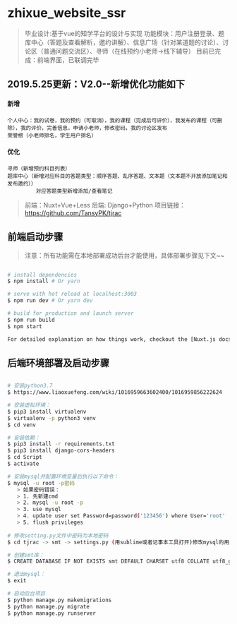 # zhixue_website_ssr

>毕业设计:基于vue的知学平台的设计与实现
>功能模块：用户注册登录、题库中心（答题及查看解析，邀约讲解）、信息广场（针对某道题的讨论）、讨论区（普通问题交流区）、寻师（在线预约小老师->线下辅导）
>目前已完成：前端界面，已联调完毕

## 2019.5.25更新：V2.0--新增优化功能如下
 
 #### 新增
    
	个人中心：我的试卷，我的预约（可取消），我的课程（完成后可评价），我发布的课程（可删除），我的评价，完善信息，申请小老师，修改密码，我的讨论区发布
	荣誉榜（小老师排名，学生用户排名）

 #### 优化
    寻师（新增预约科目列表）
    题库中心（新增对应科目的答题类型：顺序答题、乱序答题、文本题（文本题不开放添加笔记和发布邀约））	
	         对应答题类型新增添加/查看笔记		

>前端：Nuxt+Vue+Less
>后端: Django+Python  项目链接：https://github.com/TansyPK/tjrac

## 前端启动步骤

> 注意：所有功能需在本地部署成功后台才能使用，具体部署步骤见下文~~

```bash

# install dependencies
$ npm install # Or yarn

# serve with hot reload at localhost:3003
$ npm run dev # Or yarn dev

# build for production and launch server
$ npm run build
$ npm start

For detailed explanation on how things work, checkout the [Nuxt.js docs](https://github.com/nuxt/nuxt.js).

```

## 后端环境部署及启动步骤

``` bash 

# 安装python3.7 
$ https://www.liaoxuefeng.com/wiki/1016959663602400/1016959856222624

# 安装虚拟环境：
$ pip3 install virtualenv
$ virtualenv -p python3 venv
$ cd venv

# 安装依赖：
$ pip3 install -r requirements.txt
$ pip3 install django-cors-headers
$ cd Script
$ activate

# 安装mysql并配置环境变量后执行以下命令：
$ mysql -u root -p密码
   > 如果密码错误：
   > 1. 先新建cmd
   > 2. mysql -u root -p
   > 3. use mysql
   > 4. update user set Password=password('123456') where User='root'
   > 5. flush privileges
   
# 修改setting.py文件中密码为本地密码
$ cd tjrac -> smt -> settings.py (用sublime或者记事本工具打开)修改mysql的用户名和密码为自己本地的

# 创建smt库：
$ CREATE DATABASE IF NOT EXISTS smt DEFAULT CHARSET utf8 COLLATE utf8_general_ci;

# 退出mysql： 
$ exit

# 启动后台项目
$ python manage.py makemigrations
$ python manage.py migrate
$ python manage.py runserver

```